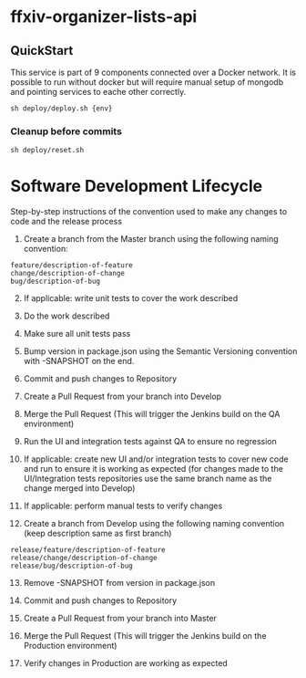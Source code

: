 # ffxiv-organizer-lists-api

## QuickStart

This service is part of 9 components connected over a Docker network. It is possible to run without docker but will require manual setup of mongodb and pointing services to eache other correctly. 

````
sh deploy/deploy.sh {env}
````

### Cleanup before commits

````
sh deploy/reset.sh
````

# Software Development Lifecycle

Step-by-step instructions of the convention used to make any changes to code and the release process

1. Create a branch from the Master branch using the following naming convention: 
````
feature/description-of-feature
change/description-of-change
bug/description-of-bug
````
2. If applicable: write unit tests to cover the work described

3. Do the work described

4. Make sure all unit tests pass

5. Bump version in package.json using the Semantic Versioning convention with -SNAPSHOT on the end.

6. Commit and push changes to Repository

7. Create a Pull Request from your branch into Develop

8. Merge the Pull Request (This will trigger the Jenkins build on the QA environment)

9. Run the UI and integration tests against QA to ensure no regression

10. If applicable: create new UI and/or integration tests to cover new code and run to ensure it is working as expected (for changes made to the UI/Integration tests repositories use the same branch name as the change merged into Develop)

11. If applicable: perform manual tests to verify changes

12. Create a branch from Develop using the following naming convention (keep description same as first branch)

````
release/feature/description-of-feature
release/change/description-of-change
release/bug/description-of-bug
````
13. Remove -SNAPSHOT from version in package.json

14. Commit and push changes to Repository

15. Create a Pull Request from your branch into Master

16. Merge the Pull Request (This will trigger the Jenkins build on the Production environment)

17. Verify changes in Production are working as expected
